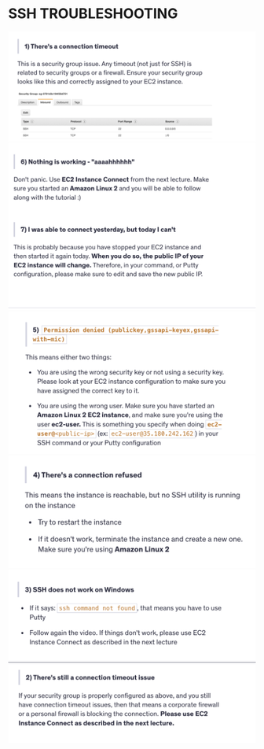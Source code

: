 # SSH TROUBLESHOOTING

[![Slide 1](../Slides/Slide1.png)](../Slides/Slide1.png)
[![Slide 2](../Slides/Slide2.png)](../Slides/Slide2.png)
[![Slide 3](../Slides/Slide3.png)](../Slides/Slide3.png)
[![Slide 4](../Slides/Slide4.png)](../Slides/Slide4.png)
[![Slide 5](../Slides/Slide5.png)](../Slides/Slide5.png)
[![Slide 6](../Slides/Slide6.png)](../Slides/Slide6.png)
